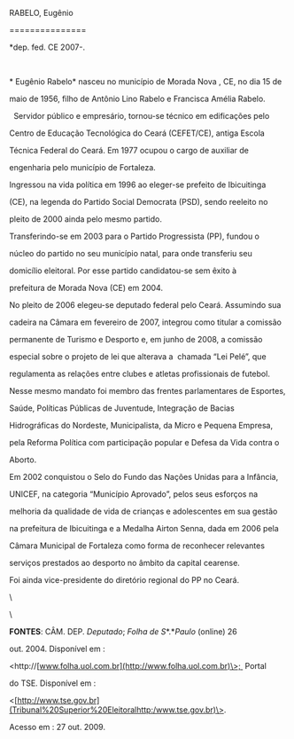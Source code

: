 RABELO, Eugênio

===============



\*dep. fed. CE 2007-.



 



* Eugênio Rabelo* nasceu no município de Morada Nova , CE, no dia 15 de

maio de 1956, filho de Antônio Lino Rabelo e Francisca Amélia Rabelo.



  Servidor público e empresário, tornou-se técnico em edificações pelo

Centro de Educação Tecnológica do Ceará (CEFET/CE), antiga Escola

Técnica Federal do Ceará. Em 1977 ocupou o cargo de auxiliar de

engenharia pelo município de Fortaleza.



Ingressou na vida política em 1996 ao eleger-se prefeito de Ibicuitinga

(CE), na legenda do Partido Social Democrata (PSD), sendo reeleito no

pleito de 2000 ainda pelo mesmo partido.



Transferindo-se em 2003 para o Partido Progressista (PP), fundou o

núcleo do partido no seu município natal, para onde transferiu seu

domicílio eleitoral. Por esse partido candidatou-se sem êxito à

prefeitura de Morada Nova (CE) em 2004.



No pleito de 2006 elegeu-se deputado federal pelo Ceará. Assumindo sua

cadeira na Câmara em fevereiro de 2007, integrou como titular a comissão

permanente de Turismo e Desporto e, em junho de 2008, a comissão

especial sobre o projeto de lei que alterava a  chamada “Lei Pelé”, que

regulamenta as relações entre clubes e atletas profissionais de futebol.

Nesse mesmo mandato foi membro das frentes parlamentares de Esportes,

Saúde, Políticas Públicas de Juventude, Integração de Bacias

Hidrográficas do Nordeste, Municipalista, da Micro e Pequena Empresa,

pela Reforma Política com participação popular e Defesa da Vida contra o

Aborto. 



Em 2002 conquistou o Selo do Fundo das Nações Unidas para a Infância,

UNICEF, na categoria “Município Aprovado”, pelos seus esforços na

melhoria da qualidade de vida de crianças e adolescentes em sua gestão

na prefeitura de Ibicuitinga e a Medalha Airton Senna, dada em 2006 pela

Câmara Municipal de Fortaleza como forma de reconhecer relevantes

serviços prestados ao desporto no âmbito da capital cearense.



Foi ainda vice-presidente do diretório regional do PP no Ceará.



\

 \



**FONTES**: CÂM. DEP. *Deputado*; *Folha de S**.**Paulo* (online) 26

out. 2004. Disponível em :

\<http://[www.folha.uol.com.br](http://www.folha.uol.com.br)\>;  Portal

do TSE. Disponível em :

\<[http://www.tse.gov.br](Tribunal%20Superior%20Eleitoralhttp:/www.tse.gov.br)\>.

Acesso em : 27 out. 2009.



 



 

